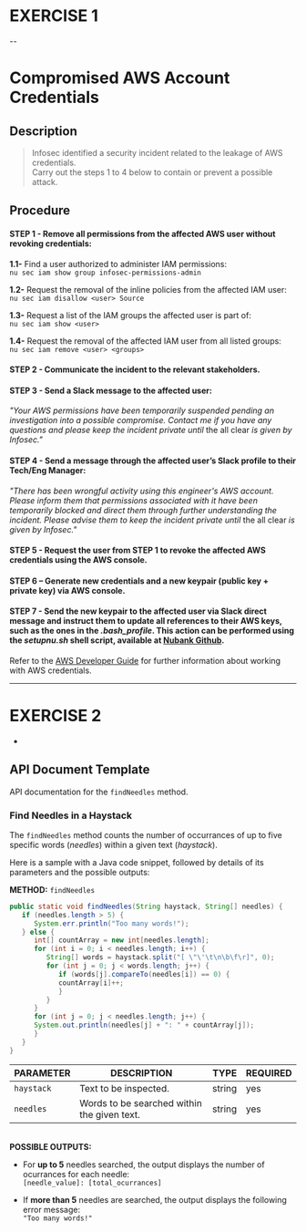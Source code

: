 # EXERCISE 1

--

# Compromised AWS Account Credentials

## Description

> Infosec identified a security incident related to the leakage of AWS credentials.<br>
> Carry out the steps 1 to 4 below to contain or prevent a possible attack.

## Procedure

#### **STEP 1** - Remove all permissions from the affected AWS user without revoking credentials:

**1.1-** Find a user authorized to administer IAM permissions:<br/>
```nu sec iam show group infosec-permissions-admin```
  
**1.2-** Request the removal of the inline policies from the affected IAM user:<br/>
```nu sec iam disallow <user> Source```
  
**1.3-** Request a list of the IAM groups the affected user is part of:<br/>
```nu sec iam show <user>```
  
**1.4-** Request the removal of the affected IAM user from all listed groups:<br/>
```nu sec iam remove <user> <groups>```
  
#### **STEP 2** - Communicate the incident to the relevant stakeholders.

#### **STEP 3** - Send a Slack message to the affected user:

*"Your AWS permissions have been temporarily suspended pending an investigation into a possible compromise. Contact me if you have any questions and please keep the incident private until* the all clear *is given by Infosec."*
  
#### **STEP 4** - Send a message through the affected user’s Slack profile to their Tech/Eng Manager:

*"There has been wrongful activity using this engineer's AWS account. Please inform them that permissions associated with it have been temporarily blocked and direct them through further understanding the incident. Please advise them to keep the incident private until* the all clear *is given by Infosec."*
  
#### **STEP 5** - Request the user from STEP 1 to revoke the affected AWS credentials using the AWS console. 
  
#### **STEP 6** – Generate new credentials and a new keypair (public key + private key) via AWS console.

#### **STEP 7** - Send the new keypair to the affected user via Slack direct message and instruct them to update all references to their AWS keys, such as the ones in the *.bash_profile*. This action can be performed using the *setupnu.sh* shell script, available at [Nubank Github](https://github.com/nubank).

Refer to the [AWS Developer Guide](https://docs.aws.amazon.com/sdk-for-java/v1/developer-guide/credentials.html) for further information about working with AWS credentials.

---

# EXERCISE 2

-

## API Document Template

API documentation for the `findNeedles` method.

### Find Needles in a Haystack

The `findNeedles` method counts the number of occurrances of up to five specific words (*needles*) within a given text (*haystack*).

Here is a sample with a Java code snippet, followed by details of its parameters and the possible outputs:

**METHOD:** `findNeedles`
```java
public static void findNeedles(String haystack, String[] needles) {
   if (needles.length > 5) {
      System.err.println("Too many words!");
   } else {
      int[] countArray = new int[needles.length];
      for (int i = 0; i < needles.length; i++) {
         String[] words = haystack.split("[ \"\'\t\n\b\f\r]", 0);
         for (int j = 0; j < words.length; j++) {
            if (words[j].compareTo(needles[i]) == 0) {
            countArray[i]++;
            }
         }
      }
      for (int j = 0; j < needles.length; j++) {
      System.out.println(needles[j] + ": " + countArray[j]);
      }
   }
}
```

|PARAMETER|DESCRIPTION|TYPE|REQUIRED|
|---|---|---|---|
|`haystack`|Text to be inspected.|string|yes|
|`needles`|Words to be searched within the given text.|string|yes|

<br/>**POSSIBLE OUTPUTS:**

* For **up to 5** needles searched, the output displays the number of ocurrances for each needle:
<br/>`[needle_value]: [total_ocurrances]`

* If **more than 5** needles are searched, the output displays the following error message:
<br/>`"Too many words!"`

